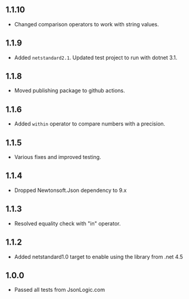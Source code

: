 ## 1.1.10
- Changed comparison operators to work with string values.

## 1.1.9
- Added `netstandard2.1`. Updated test project to run with dotnet 3.1.
## 1.1.8
- Moved publishing package to github actions.
## 1.1.6
- Added `within` operator to compare numbers with a precision.

## 1.1.5 
- Various fixes and improved testing.

## 1.1.4 
- Dropped Newtonsoft.Json dependency to 9.x

## 1.1.3 
- Resolved equality check with "in" operator.

## 1.1.2 
- Added netstandard1.0 target to enable using the library from .net 4.5

## 1.0.0 
- Passed all tests from JsonLogic.com
